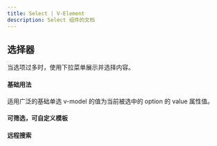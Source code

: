 ```yaml
---
title: Select | V-Element
description: Select 组件的文档
---
```

## 选择器

当选项过多时，使用下拉菜单展示并选择内容。

#### 基础用法

适用广泛的基础单选 v-model 的值为当前被选中的 option 的 value 属性值。

<preview path="../demo/Select/Basic.vue" title="基础选择器" description="Select 基础选择器"></preview>




#### 可筛选，可自定义模板

<preview path="../demo/Select/Filter.vue" title="基础选择器" description="Select 基础选择器"></preview>



#### 远程搜索

<preview path="../demo/Select/Remote.vue" title="基础选择器" description="Select 基础选择器"></preview>